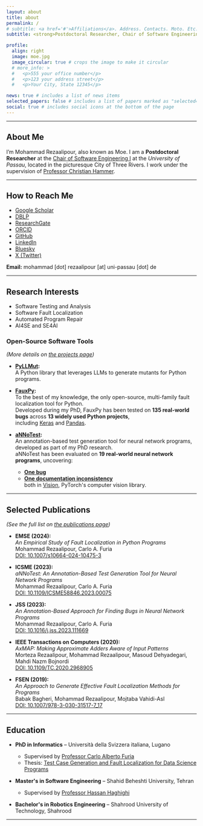 ```yaml
---
layout: about
title: about
permalink: /
# subtitle: <a href='#'>Affiliations</a>. Address. Contacts. Moto. Etc.
subtitle: <strong>Postdoctoral Researcher, Chair of Software Engineering I, University of Passau</strong>

profile:
  align: right
  image: moe.jpg
  image_circular: true # crops the image to make it circular
  # more_info: >
  #   <p>555 your office number</p>
  #   <p>123 your address street</p>
  #   <p>Your City, State 12345</p>

news: true # includes a list of news items
selected_papers: false # includes a list of papers marked as "selected={true}"
social: true # includes social icons at the bottom of the page
---
```


---

## About Me

I’m Mohammad Rezaalipour, also known as Moe.
I am a **Postdoctoral Researcher** at the
[Chair of Software Engineering I](https://www.fim.uni-passau.de/software-engineering-i/lehrstuhlteam)
at the *University of Passau*, located in the picturesque City of Three Rivers.
I work under the supervision of
[Professor Christian Hammer](https://www.fim.uni-passau.de/software-engineering-i/lehrstuhlteam/lehrstuhlinhaber?config_id=a8d16e612076595e5b55aa227262539d&group_id=&module=TemplatePersondetails&range_id=d33789fe6848842635609cb3c3a3ff66&target=289537&username=hammer50&cHash=55277529dcf6fec1edb321830f19affd).

---

## How to Reach Me

- [Google Scholar](https://scholar.google.com/citations?user=CuQ9I_YAAAAJ)  
- [DBLP](https://dblp.org/search/publ?q=Mohammad+Rezaalipour)  
- [ResearchGate](https://www.researchgate.net/profile/Mohammad-Rezaalipour-2)  
- [ORCID](https://orcid.org/0000-0003-4522-7279)  
- [GitHub](https://github.com/mohrez86)  
- [LinkedIn](https://www.linkedin.com/in/m-rezaalipour)  
- [Bluesky](https://bsky.app/profile/mohrez25.bsky.social)  
- [X (Twitter)](https://twitter.com/mohrez2019)  

**Email:** mohammad [dot] rezaalipour [at] uni-passau [dot] de

---

## Research Interests

- Software Testing and Analysis
- Software Fault Localization
- Automated Program Repair
- AI4SE and SE4AI
  
### Open-Source Software Tools  
*(More details on [the projects page](../projects))*

- **[PyLLMut](../projects#project-pyllmut):**  
  A Python library that leverages LLMs to generate mutants for Python programs. 

- **[FauxPy](../projects#project-fauxpy):**  
  To the best of my knowledge, the only open-source, multi-family fault localization tool for Python.  
  Developed during my PhD, FauxPy has been tested on **135 real-world bugs** across **13 widely used Python projects**,  
  including [Keras](https://github.com/keras-team/keras) and [Pandas](https://github.com/pandas-dev/pandas).  

- **[aNNoTest](../projects#project-annotest):**  
  An annotation-based test generation tool for neural network programs, developed as part of my PhD research.  
  aNNoTest has been evaluated on **19 real-world neural network programs**, uncovering:  
  - **[One bug](https://github.com/pytorch/vision/issues/5209)**  
  - **[One documentation inconsistency](https://github.com/pytorch/vision/issues/6607)**  
  both in [Vision](https://github.com/pytorch/vision), PyTorch's computer vision library.  

---

## Selected Publications

*(See the full list on [the publications page](../publications))*

- **EMSE (2024):**  
  *An Empirical Study of Fault Localization in Python Programs*  
  Mohammad Rezaalipour, Carlo A. Furia  
  [DOI: 10.1007/s10664-024-10475-3](https://doi.org/10.1007/s10664-024-10475-3)  

- **ICSME (2023):**  
  *aNNoTest: An Annotation-Based Test Generation Tool for Neural Network Programs*  
  Mohammad Rezaalipour, Carlo A. Furia  
  [DOI: 10.1109/ICSME58846.2023.00075](https://doi.org/10.1109/ICSME58846.2023.00075)  

- **JSS (2023):**  
  *An Annotation-Based Approach for Finding Bugs in Neural Network Programs*  
  Mohammad Rezaalipour, Carlo A. Furia  
  [DOI: 10.1016/j.jss.2023.111669](https://doi.org/10.1016/j.jss.2023.111669)  

- **IEEE Transactions on Computers (2020):**  
  *AxMAP: Making Approximate Adders Aware of Input Patterns*  
  Morteza Rezaalipour, Mohammad Rezaalipour, Masoud Dehyadegari, Mahdi Nazm Bojnordi  
  [DOI: 10.1109/TC.2020.2968905](https://doi.org/10.1109/TC.2020.2968905)  

- **FSEN (2019):**  
  *An Approach to Generate Effective Fault Localization Methods for Programs*  
  Babak Bagheri, Mohammad Rezaalipour, Mojtaba Vahidi-Asl  
  [DOI: 10.1007/978-3-030-31517-7_17](https://doi.org/10.1007/978-3-030-31517-7_17)

---

## Education

- **PhD in Informatics** – Università della Svizzera italiana, Lugano
  - Supervised by [Professor Carlo Alberto Furia](https://bugcounting.net/)
  - Thesis: [Test Case Generation and Fault Localization for Data Science Programs](../publications#test-case-generation-and-fault-localization-for-data-science-programs)

- **Master's in Software Engineering** – Shahid Beheshti University, Tehran
  - Supervised by [Professor Hassan Haghighi](https://facultymembers.sbu.ac.ir/haghighi/)

- **Bachelor's in Robotics Engineering** – Shahrood University of Technology, Shahrood

---
